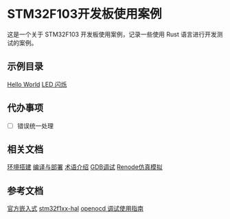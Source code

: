 # STM32F103开发板使用案例
这是一个关于 STM32F103 开发板使用案例，记录一些使用 Rust 语言进行开发测试的案例。


## 示例目录
[Hello World](./core/hello)
[LED 闪烁](./core/blinky)


## 代办事项
- [ ] 错误统一处理

## 相关文档
[环境搭建](./docs/环境搭建.md)
[编译与部署](./docs/编译与部署.md)
[术语介绍](./docs/术语介绍.md)
[GDB调试](./docs/GDB调试.md)
[Renode仿真模拟](./docs/Renode仿真模拟.md)


## 参考文档
[官方嵌入式](https://www.rust-lang.org/zh-CN/what/embedded)
[stm32f1xx-hal](https://github.com/stm32-rs/stm32f1xx-hal)
[openocd 调试使用指南](https://www.python100.com/html/5F3U4P5L64PA.html)
